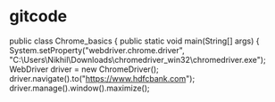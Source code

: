 # gitcode
public class Chrome_basics {
	public static void main(String[] args) {
		System.setProperty("webdriver.chrome.driver",
				"C:\\Users\\Nikhil\\Downloads\\chromedriver_win32\\chromedriver.exe");
		WebDriver driver = new ChromeDriver();
		driver.navigate().to("https://www.hdfcbank.com");
		driver.manage().window().maximize();
			
		
		
